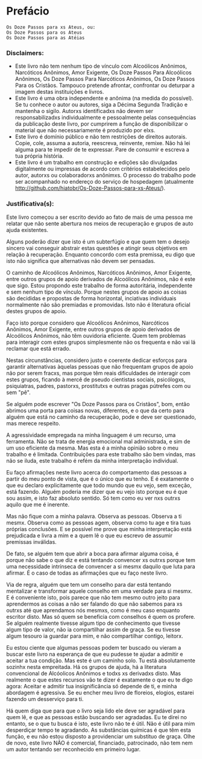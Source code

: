 Prefácio
===

```
Os Doze Passos para xs Ateus, ou:
Os Doze Passos para os Ateus
Os Doze Passos para as Atéias
```

### Disclaimers:

* Este livro não tem nenhum tipo de vínculo com Alcoólicos Anônimos, Narcóticos Anônimos, Amor Exigente, Os Doze Passos Para Alcoólicos Anônimos, Os Doze Passos Para Narcóticos Anônimos, Os Doze Passos Para os Cristãos. Tampouco pretende afrontar, confrontar ou deturpar a imagem destas instituições e livros.
* Este livro é uma obra independente e anônima (na medida do possível). Se tu conhece o autor ou autores, siga a Décima Segunda Tradição e mantenha o sigilo. Autorxs identificadxs não devem ser responsabilizadxs individualmente e pessoalmente pelas consequências da publicação deste livro, por cumprirem a função de disponibilizar o material que não necessariamente é produzido por elxs.
* Este livro é domínio público e não tem restrições de direitos autorais. Copie, cole, assuma a autoria, reescreva, reinvente, remixe. Não há lei alguma para te impedir de te expressar. Pare de consumir e escreva a tua própria história.
* Este livro é um trabalho em construção e edições são divulgadas digitalmente ou impressas de acordo com critérios estabelecidos pelo autor, autorxs ou colaboradorxs anônimxs. O processo do trabalho pode ser acompanhado no endereço do serviço de hospedagem (atualmente http://github.com/hiatobr/Os-Doze-Passos-para-xs-Ateus/).

### Justificativa(s):

Este livro começou a ser escrito devido ao fato de mais de uma pessoa me relatar que não sente abertura nos meios de recuperação e grupos de auto ajuda existentes.

Alguns poderão dizer que isto é um subterfúgio e que quem tem o desejo sincero vai conseguir abstrair estas questões e atingir seus objetivos em relação à recuperação. Enquanto concordo com esta premissa, eu digo que isto não significa que alternativas não devem ser pensadas.

O caminho de Alcoólicos Anônimos, Narcóticos Anônimos, Amor Exigente, entre outros grupos de apoio derivados de Alcoólicos Anônimos, não é este que sigo. Estou propondo este trabalho de forma autoritária, independente e sem nenhum tipo de vínculo. Porque nestes grupos de apoio as coisas são decididas e propostas de forma horizontal, inciativas individuais normalmente não são premiadas e promovidas. Isto não é literatura oficial destes grupos de apoio.

Faço isto porque considero que Alcoólicos Anônimos, Narcóticos Anônimos, Amor Exigente, entre outros grupos de apoio derivados de Alcoólicos Anônimos, não têm ouvidoria eficiente. Quem tem problemas para interagir com estes grupos simplesmente não os frequenta e não vai lá reclamar que está errado.

Nestas circunstâncias, considero justo e coerente dedicar esforços para garantir alternativas àquelas pessoas que não frequentam grupos de apoio não por serem fracxs, mas porque têm reais dificuldades de interagir com estes grupos, ficando à mercê de pseudo cientistas sociais, psicólogxs, psiquiatras, padres, pastorxs, prostitutxs e outras pragas pútrefes com ou sem "pê".

Se alguém pode escrever "Os Doze Passos para os Cristãos", bom, então abrimos uma porta para coisas novas, diferentes, e o que da certo para alguém que está no caminho da recuperação, pode e deve ser questionado, mas merece respeito.

A agressividade empregada na minha linguagem é um recurso, uma ferramenta. Não se trata de energia emocional mal administrada, e sim de um uso eficiente da mesma. Mas esta é a minha opinião sobre o meu trabalho e é limitada. Contribuições para este trabalho são bem vindas, mas não se iluda, este trabalho é refém da minha interpretação individual.

Eu faço afirmações neste livro acerca do comportamento das pessoas a partir do meu ponto de vista, que é o único que eu tenho. E é exatamente o que eu declaro explicitamente que todo mundo que eu vejo, sem exceção, está fazendo. Alguém poderia me dizer que eu vejo isto porque eu é que sou assim, e isto faz absoluto sentido. Só tem como eu ver nxs outrxs aquilo que me é inerente.

Mas não fique com a minha palavra. Observa as pessoas. Observa a ti mesmx. Observa como as pessoas agem, observa como tu age e tira tuas próprias conclusões. E se possível me prove que minha interpretação está prejudicada e livra a mim e a quem lê o que eu escrevo de assumir premissas inválidas.

De fato, se alguém tem que abrir a boca para afirmar alguma coisa, é porque não sabe o que diz e está tentando convencer xs outrxs porque tem uma necessidade intrínseca de convencer a si mesmx daquilo que luta para afirmar. É o caso de todas as afirmações que eu faço neste livro.

Via de regra, alguém que tem um conselho para dar está tentando mentalizar e transformar aquele conselho em uma verdade para si mesmx. E é conveniente isto, pois parece que não tem mesmo outro jeito para aprendermos as coisas a não ser falando do que não sabemos para xs outrxs até que aprendamos nós mesmxs, como é meu caso enquanto escritor disto. Mas só quem se beneficia com conselhos é quem os profere. Se alguém realmente tivesse algum tipo de conhecimento que tivesse algum tipo de valor, não ia compartilhar assim de graça. Se eu tivesse algum tesouro ia guardar para mim, e não compartilhar contigo, leitorx.

Eu estou ciente que algumas pessoas podem ter buscado ou vieram a buscar este livro na esperança de que eu pudesse te ajudar a admitir e aceitar a tua condição. Mas este é um caminho solo. Tu está absolutamente sozinhx nesta empreitada. Há os grupos de ajuda, há a literatura convencional de Alcóolicos Anônimos e todxs xs derivadxs disto. Mas realmente o que estes recursos vão te dizer é exatamente o que eu te digo agora: Aceitar e admitir tua insignificância só depende de ti, e minha abordagem é agressiva. Se eu encher meu livro de floreios, elogios, estarei fazendo um desserviço para ti.

Há quem diga que para que o livro seja lido ele deve ser agradável para quem lê, e que as pessoas estão buscando ser agradadas. Eu te direi no entanto, se o que tu busca é isto, este livro não te é útil. Não é útil para mim desperdiçar tempo te agradando. As substâncias químicas é que têm esta função, e eu não estou disposto a providenciar um substituo de graça. Olhe de novo, este livro NÃO é comercial, financiado, patrocinado, não tem nem um autor tentando ser reconhecido em primeiro lugar.
